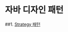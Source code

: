 # 자바 디자인 패턴
##1. [Strategy 패턴](https://github.com/guyko91/javaDesignPattern/tree/master/src/strategyPattern)